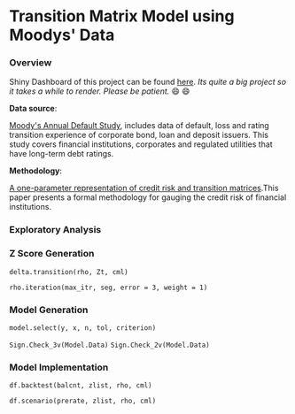 Transition Matrix Model using Moodys' Data
================

### Overview

Shiny Dashboard of this project can be found [here](https://rachelgu.shinyapps.io/zscore_moody/). *Its quite a big project so it takes a while to render. Please be patient.* 😄 😄

**Data source**:

[Moody's Annual Default Study](https://www.moodys.com/researchdocumentcontentpage.aspx?docid=PBC_1059749), includes data of default, loss and rating transition experience of corporate bond, loan and deposit issuers. This study covers financial institutions, corporates and regulated utilities that have long-term debt ratings.

**Methodology**:

[A one-parameter representation of credit risk and transition matrices](https://www.z-riskengine.com/media/1032/a-one-parameter-representation-of-credit-risk-and-transition-matrices.pdf).This paper presents a formal methodology for gauging the credit risk of financial institutions.

### Exploratory Analysis

### Z Score Generation

`delta.transition(rho, Zt, cml)`

`rho.iteration(max_itr, seg, error = 3, weight = 1)`

### Model Generation

`model.select(y, x, n, tol, criterion)`

`Sign.Check_3v(Model.Data)` `Sign.Check_2v(Model.Data)`

### Model Implementation

`df.backtest(balcnt, zlist, rho, cml)`

`df.scenario(prerate, zlist, rho, cml)`
